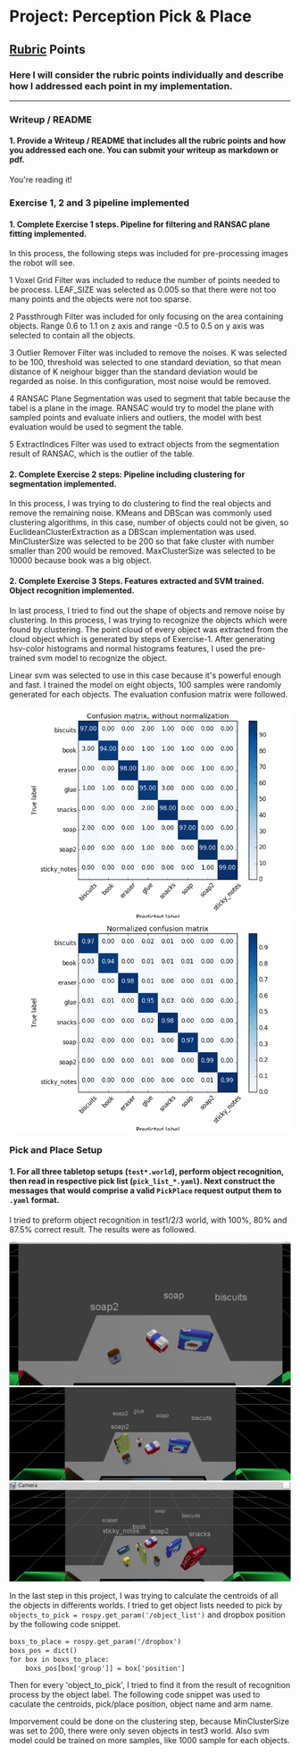 # Project: Perception Pick & Place

[//]: # (Image References)

[image1]: ./images/model_res_1.png
[image2]: ./images/model_res_2.png
[image3]: ./images/list_1.png
[image4]: ./images/list_2.png
[image5]: ./images/list_3.png

## [Rubric](https://review.udacity.com/#!/rubrics/1067/view) Points
### Here I will consider the rubric points individually and describe how I addressed each point in my implementation.  

---
### Writeup / README

#### 1. Provide a Writeup / README that includes all the rubric points and how you addressed each one.  You can submit your writeup as markdown or pdf.  

You're reading it!

### Exercise 1, 2 and 3 pipeline implemented
#### 1. Complete Exercise 1 steps. Pipeline for filtering and RANSAC plane fitting implemented.

In this process, the following steps was included for pre-processing images the robot will see.

1 Voxel Grid Filter was included to reduce the number of points needed to be process. LEAF_SIZE was selected as 0.005 so that there were not too many points and the objects were not too sparse.

2 Passthrough Filter was included for only focusing on the area containing objects. Range 0.6 to 1.1 on z axis and range -0.5 to 0.5 on y axis was selected to contain all the objects.

3 Outlier Remover Filter was included to remove the noises. K was selected to be 100, threshold was selected to one standard deviation, so that mean distance of K neighour bigger than the standard deviation would be regarded as noise. In this configuration, most noise would be removed.

4 RANSAC Plane Segmentation was used to segment that table because the tabel is a plane in the image. RANSAC would try to model the plane with sampled points and evaluate inliers and outliers, the model with best evaluation would be used to segment the table.

5 ExtractIndices Filter was used to extract objects from the segmentation result of RANSAC, which is the outlier of the table.

#### 2. Complete Exercise 2 steps: Pipeline including clustering for segmentation implemented.  

In this process, I was trying to do clustering to find the real objects and remove the remaining noise. KMeans and DBScan was commonly used clustering algorithms, in this case, number of objects could not be given, so EuclideanClusterExtraction as a DBScan implementation was used. MinClusterSize was selected to be 200 so that fake cluster with number smaller than 200 would be removed. MaxClusterSize was selected to be 10000 because book was a big object. 

#### 2. Complete Exercise 3 Steps.  Features extracted and SVM trained.  Object recognition implemented.

In last process, I tried to find out the shape of objects and remove noise by clustering.
In this process, I was trying to recognize the objects which were found by clustering. The point cloud of every object was extracted from the cloud object which is generated by steps of Exercise-1. After generating hsv-color histograms and normal histograms features, I used the pre-trained svm model to recognize the object.

Linear svm was selected to use in this case because it's powerful enough and fast. I trained the model on eight objects, 100 samples were randomly generated for each objects. The evaluation confusion matrix were followed.

![image1] ![image2]

### Pick and Place Setup

#### 1. For all three tabletop setups (`test*.world`), perform object recognition, then read in respective pick list (`pick_list_*.yaml`). Next construct the messages that would comprise a valid `PickPlace` request output them to `.yaml` format.

I tried to preform object recognition in test1/2/3 world, with 100%, 80% and 87.5% correct result. The results were as followed.

![image3] ![image4]![image5]


In the last step in this project, I was trying to calculate the centroids of all the objects in differents worlds. I tried to get object lists needed to pick by ```objects_to_pick = rospy.get_param('/object_list')``` and dropbox position by the following code snippet.

    boxs_to_place = rospy.get_param('/dropbox')
    boxs_pos = dict()
    for box in boxs_to_place:
        boxs_pos[box['group']] = box['position']


Then for every 'object_to_pick', I tried to find it from the result of recognition process by the object label. The following code snippet was used to caculate the centroids, pick/place position, object name and arm name.

Imporvement could be done on the clustering step, because MinClusterSize was set to 200, there were only seven objects in test3 world. Also svm model could be trained on more samples, like 1000 sample for each objects.  